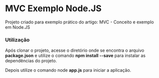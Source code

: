 # MVC Exemplo Node.JS
Projeto criado para exemplo prático do artigo:  MVC - Conceito e exemplo em Node.JS

### Utilização

Após clonar o projeto, acesse o diretório onde se encontra o arquivo **package.json** e utilize o comando **npm install --save** para instalar as dependências do projeto.

Depois utilize o comando node **app.js** para iniciar a aplicação.
